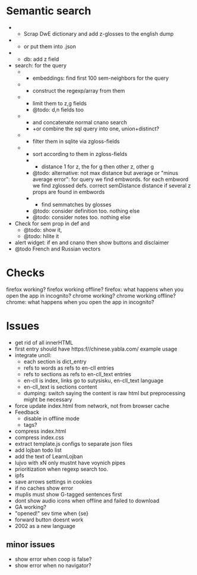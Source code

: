 # Semantic search

* + Scrap DwE dictionary and add z-glosses to the english dump
* + or put them into .json
* + db: add z field
* search: for the query
  * + embeddings: find first 100 sem-neighbors for the query
  * + construct the regexp/array from them
  * + limit them to z,g fields
    * @todo: d,n fields too
  * + and concatenate normal cnano search
    * +or combine the sql query into one, union+distinct?
  * + filter them in sqlite via zgloss-fields
  * + sort according to them in zgloss-fields
    * + distance 1 for z, the for g then other z, other g
    * @todo: alternative: not max distance but average or "minus average error": for query we find embwords. for each embword we find zglossed defs. correct semDistance distance if several z props are found in embwords 
    * + find semmatches by glosses
    * @todo: consider definition too. nothing else
    * @todo: consider notes too. nothing else
* Check for sem prop in def and
  * @todo: show it,
  * @todo: hilite it
* alert widget: if en and cnano then show buttons and disclaimer
* @todo French and Russian vectors

# Checks

firefox working?
firefox working offline?
firefox: what happens when you open the app in incognito?
chrome working?
chrome working offline?
chrome: what happens when you open the app in incognito?

# Issues

- get rid of all innerHTML
- first entry should have https:f//chinese.yabla.com/ example usage
- integrate uncll:
  - each section is dict_entry
  - refs to words as refs to en-cll entries
  - refs to sections as refs to en-cll_text entries
  - en-cll is index, links go to sutysisku, en-cll_text language
  - en-cll_text is sections content
  - dumping: switch saying the content is raw html but preprocessing might be necessary
- force update index.html from network, not from browser cache
- Feedback
  - disable in offline mode
  - tags?
- compress index.html
- compress index.css
- extract template.js configs to separate json files
- add lojban todo list
- add the text of LearnLojban
- lujvo with xN only mustnt have voynich pipes
- prioritization when regexp search too.
- ipfs
- save arrows settings in cookies
- if no caches show error
- muplis must show G-tagged sentences first
- dont show audio icons when offline and failed to download
- GA working?
- "opened!" sev time when {se}
- forward button doesnt work
- 2002 as a new language

## minor issues

- show error when coop is false?
- show error when no navigator?
